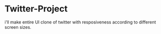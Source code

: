 # Twitter-Project
i'll make entire UI clone of twitter with resposiveness according to different screen sizes.
